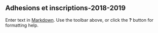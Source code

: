 ## Adhesions et inscriptions-2018-2019

Enter text in [Markdown](http://daringfireball.net/projects/markdown/). Use the toolbar above, or click the **?** button for formatting help.

